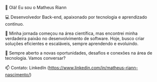 👋 Olá! Eu sou o Matheus Riann  

💻 Desenvolvedor Back-end, apaixonado por tecnologia e aprendizado contínuo. 

🚀 Minha jornada começou na área científica, mas encontrei minha verdadeira paixão no desenvolvimento de software. Hoje, busco criar soluções eficientes e escaláveis, sempre aprendendo e evoluindo.

📌 Sempre aberto a novas oportunidades, desafios e conexões na área de tecnologia. Vamos conversar?  

📫 Contato:
LinkedIn (https://www.linkedin.com/in/matheus-riann-nascimento/) 

<!---
Matheus-Riann/Matheus-Riann is a ✨ special ✨ repository because its `README.md` (this file) appears on your GitHub profile.
You can click the Preview link to take a look at your changes.
--->
